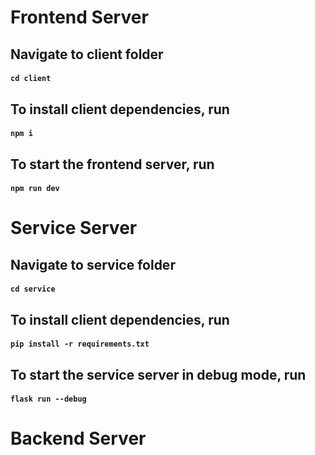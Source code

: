 # Frontend Server

## Navigate to client folder

#### `cd client`

## To install client dependencies, run

#### `npm i`

## To start the frontend server, run

#### `npm run dev`

# Service Server

## Navigate to service folder

#### `cd service`

## To install client dependencies, run

#### `pip install -r requirements.txt`

## To start the service server in debug mode, run

#### `flask run --debug`

# Backend Server
